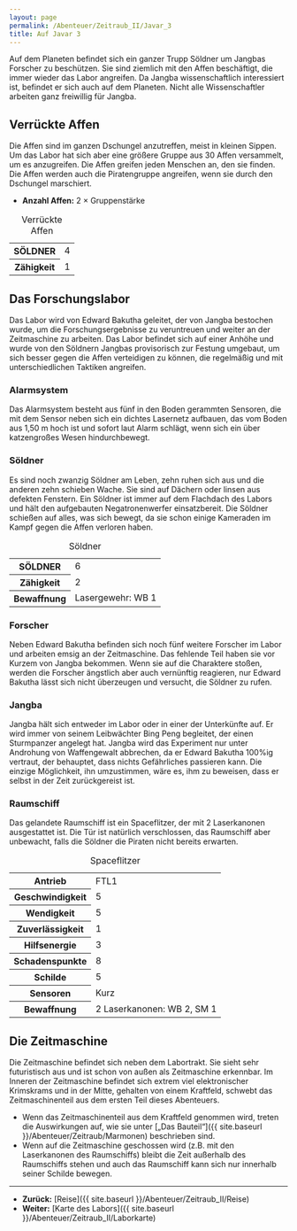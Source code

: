 ```yaml
---
layout: page
permalink: /Abenteuer/Zeitraub_II/Javar_3
title: Auf Javar 3
---
```




Auf dem Planeten befindet sich ein ganzer Trupp Söldner um Jangbas Forscher zu beschützen. Sie sind ziemlich mit den Affen beschäftigt, die immer wieder das Labor angreifen. Da Jangba wissenschaftlich interessiert ist, befindet er sich auch auf dem Planeten. Nicht alle Wissenschaftler arbeiten ganz freiwillig für Jangba.

## Verrückte Affen

Die Affen sind im ganzen Dschungel anzutreffen, meist in kleinen Sippen. Um das Labor hat sich aber eine größere Gruppe aus 30 Affen versammelt, um es anzugreifen. Die Affen greifen jeden Menschen an, den sie finden. Die Affen werden auch die Piratengruppe angreifen, wenn sie durch den Dschungel marschiert.

- **Anzahl Affen:** 2 × Gruppenstärke

<table>
<caption>Verrückte Affen</caption>
<tbody>
<tr><th>SÖLDNER</th><td>4</td></tr>
<tr><th>Zähigkeit</th><td>1</td></tr>
</tbody>
</table>

## Das Forschungslabor

Das Labor wird von Edward Bakutha geleitet, der von Jangba bestochen wurde, um die Forschungsergebnisse zu veruntreuen und weiter an der Zeitmaschine zu arbeiten. Das Labor befindet sich auf einer Anhöhe und wurde von den Söldnern Jangbas provisorisch zur Festung umgebaut, um sich besser gegen die Affen verteidigen zu können, die regelmäßig und mit unterschiedlichen Taktiken angreifen.

### Alarmsystem

Das Alarmsystem besteht aus fünf in den Boden gerammten Sensoren, die mit dem Sensor neben sich ein dichtes Lasernetz aufbauen, das vom Boden aus 1,50 m hoch ist und sofort laut Alarm schlägt, wenn sich ein über katzengroßes Wesen hindurchbewegt.

### Söldner

Es sind noch zwanzig Söldner am Leben, zehn ruhen sich aus und die anderen zehn schieben Wache. Sie sind auf Dächern oder linsen aus defekten Fenstern. Ein Söldner ist immer auf dem Flachdach des Labors und hält den aufgebauten Negatronenwerfer einsatzbereit. Die Söldner schießen auf alles, was sich bewegt, da sie schon einige Kameraden im Kampf gegen die Affen verloren haben.

<table>
<caption>Söldner</caption>
<tbody>
<tr><th>SÖLDNER</th><td>6</td></tr>
<tr><th>Zähigkeit</th><td>2</td></tr>
<tr><th>Bewaffnung</th><td>Lasergewehr: WB 1</td></tr>
</tbody>
</table>

### Forscher

Neben Edward Bakutha befinden sich noch fünf weitere Forscher im Labor und arbeiten emsig an der Zeitmaschine. Das fehlende Teil haben sie vor Kurzem von Jangba bekommen. Wenn sie auf die Charaktere stoßen, werden die Forscher ängstlich aber auch vernünftig reagieren, nur Edward Bakutha lässt sich nicht überzeugen und versucht, die Söldner zu rufen.

### Jangba

Jangba hält sich entweder im Labor oder in einer der Unterkünfte auf. Er wird immer von seinem Leibwächter Bing Peng begleitet, der einen Sturmpanzer angelegt hat. Jangba wird das Experiment nur unter Androhung von Waffengewalt abbrechen, da er Edward Bakutha 100%ig vertraut, der behauptet, dass nichts Gefährliches passieren kann. Die einzige Möglichkeit, ihn umzustimmen, wäre es, ihm zu beweisen, dass er selbst in der Zeit zurückgereist ist.

### Raumschiff

Das gelandete Raumschiff ist ein Spaceflitzer, der mit 2 Laserkanonen ausgestattet ist. Die Tür ist natürlich verschlossen, das Raumschiff aber unbewacht, falls die Söldner die Piraten nicht bereits erwarten.

<table>
<caption>Spaceflitzer</caption>
<tbody>
<tr><th>Antrieb</th><td>FTL1</td></tr>
<tr><th>Geschwindigkeit</th><td>5</td></tr>
<tr><th>Wendigkeit</th><td>5</td></tr>
<tr><th>Zuverlässigkeit</th><td>1</td></tr>
<tr><th>Hilfsenergie</th><td>3</td></tr>
<tr><th>Schadenspunkte</th><td>8</td></tr>
<tr><th>Schilde</th><td>5</td></tr>
<tr><th>Sensoren</th><td>Kurz</td></tr>
<tr><th>Bewaffnung</th><td>2 Laserkanonen: WB 2, SM 1</td></tr>
</tbody>
</table>

## Die Zeitmaschine

Die Zeitmaschine befindet sich neben dem Labortrakt. Sie sieht sehr futuristisch aus und ist schon von außen als Zeitmaschine erkennbar. Im Inneren der Zeitmaschine befindet sich extrem viel elektronischer Krimskrams und in der Mitte, gehalten von einem Kraftfeld, schwebt das Zeitmaschinenteil aus dem ersten Teil dieses Abenteuers.

- Wenn das Zeitmaschinenteil aus dem Kraftfeld genommen wird, treten die Auswirkungen auf, wie sie unter [„Das Bauteil“]({{ site.baseurl }}/Abenteuer/Zeitraub/Marmonen) beschrieben sind.
- Wenn auf die Zeitmaschine geschossen wird (z.B. mit den Laserkanonen des Raumschiffs) bleibt die Zeit außerhalb des Raumschiffs stehen und auch das Raumschiff kann sich nur innerhalb seiner Schilde bewegen.

***

- **Zurück:** [Reise]({{ site.baseurl }}/Abenteuer/Zeitraub_II/Reise)
- **Weiter:** [Karte des Labors]({{ site.baseurl }}/Abenteuer/Zeitraub_II/Laborkarte)
